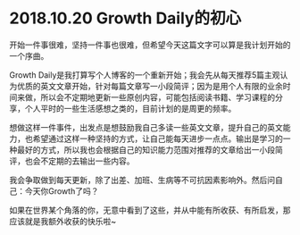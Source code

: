 # 2018.10.20 Growth Daily的初心

开始一件事很难，坚持一件事也很难，但希望今天这篇文字可以算是我计划开始的一个序曲。

Growth Daily是我打算写个人博客的一个重新开始；我会先从每天推荐5篇主观认为优质的英文文章开始，针对每篇文章写一小段简评；因为是用个人有限的业余时间来做，所以会不定期地更新一些原创内容，可能包括阅读书籍、学习课程的分享，个人平时的一些生活感想之类的，目前计划的是周更的频率。

想做这样一件事件，出发点是想鼓励我自己多读一些英文文章，提升自己的英文能力，也希望通过这样一种坚持的方式，让自己能每天进步一点点。输出是学习的一种最好的方式，所以我也会根据自己的知识能力范围对推荐的文章给出一小段简评，也会不定期的去输出一些内容。

我会争取做到每天更新，除了出差、加班、生病等不可抗因素影响外。然后问自己：今天你Growth了吗？

如果在世界某个角落的你，无意中看到了这些，并从中能有所收获、有所启发，那应该就是我额外收获的快乐啦~
